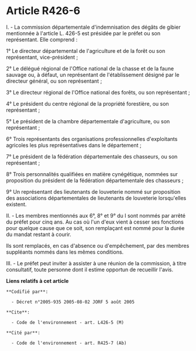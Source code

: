 # Article R426-6

I. - La commission départementale d'indemnisation des dégâts de gibier mentionnée à l'article L. 426-5 est présidée par le
préfet ou son représentant. Elle comprend :

1° Le directeur départemental de l'agriculture et de la forêt ou son représentant, vice-président ;

2° Le délégué régional de l'Office national de la chasse et de la faune sauvage ou, à défaut, un représentant de
l'établissement désigné par le directeur général, ou son représentant ;

3° Le directeur régional de l'Office national des forêts, ou son représentant ;

4° Le président du centre régional de la propriété forestière, ou son représentant ;

5° Le président de la chambre départementale d'agriculture, ou son représentant ;

6° Trois représentants des organisations professionnelles d'exploitants agricoles les plus représentatives dans le
département ;

7° Le président de la fédération départementale des chasseurs, ou son représentant ;

8° Trois personnalités qualifiées en matière cynégétique, nommées sur proposition du président de la fédération
départementale des chasseurs ;

9° Un représentant des lieutenants de louveterie nommé sur proposition des associations départementales de lieutenants de
louveterie lorsqu'elles existent.

II. - Les membres mentionnés aux 6°, 8° et 9° du I sont nommés par arrêté du préfet pour cinq ans. Au cas où l'un d'eux vient
à cesser ses fonctions pour quelque cause que ce soit, son remplaçant est nommé pour la durée du mandat restant à courir.

Ils sont remplacés, en cas d'absence ou d'empêchement, par des membres suppléants nommés dans les mêmes conditions.

III. - Le préfet peut inviter à assister à une réunion de la commission, à titre consultatif, toute personne dont il estime
opportun de recueillir l'avis.

**Liens relatifs à cet article**

	**Codifié par**:

	  - Décret n°2005-935 2005-08-02 JORF 5 août 2005

	**Cite**:

	  - Code de l'environnement - art. L426-5 (M)

	**Cité par**:

	  - Code de l'environnement - art. R425-7 (Ab)
